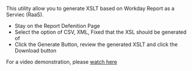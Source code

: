 This utility allow you to generate XSLT based on Workday Report as a Serviec (RaaS).

* Stay on the Report Defenition Page
* Select the option of CSV, XML, Fixed that the XSL should be generated of
* Click the Generate Button, review the generated XSLT and click the Download button

For a video demonstration, please [watch here](https://www.youtube.com)
